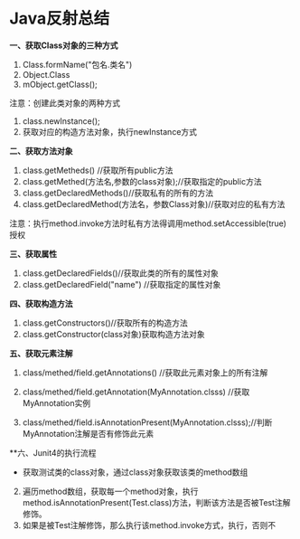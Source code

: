 # Java反射总结

**一、获取Class对象的三种方式**
1. Class.formName("包名.类名")
2. Object.Class
3. mObject.getClass();

注意：创建此类对象的两种方式
1. class.newInstance();
2. 获取对应的构造方法对象，执行newInstance方式

**二、获取方法对象**

1. class.getMetheds() //获取所有public方法
2. class.getMethed(方法名,参数的class对象);//获取指定的public方法
3. class.getDeclaredMethods()//获取私有的所有的方法
4. class.getDeclaredMethod(方法名，参数Class对象)//获取对应的私有方法

注意：执行method.invoke方法时私有方法得调用method.setAccessible(true)授权

**三、获取属性**

1. class.getDeclaredFields()//获取此类的所有的属性对象
2. class.getDeclaredField("name") //获取指定的属性对象

**四、获取构造方法**

1. class.getConstructors()//获取所有的构造方法
2. class.getConstructor(class对象)获取构造方法对象

**五、获取元素注解**

1. class/methed/field.getAnnotations() //获取此元素对象上的所有注解

2. class/methed/field.getAnnotation(MyAnnotation.clsss) //获取MyAnnotation实例

3. class/methed/field.isAnnotationPresent(MyAnnotation.clsss);//判断MyAnnotation注解是否有修饰此元素


**六、Junit4的执行流程

* 获取测试类的class对象，通过class对象获取该类的method数组
2. 遍历method数组，获取每一个method对象，执行method.isAnnotationPresent(Test.class)方法，判断该方法是否被Test注解修饰。
3. 如果是被Test注解修饰，那么执行该method.invoke方式，执行，否则不
